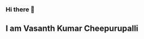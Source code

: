 ### Hi there 👋
## I am Vasanth Kumar Cheepurupalli
<!---
<style>
.row {
  display: flex;
}

.column {
  flex: 33.33%;
  padding: 5px;
}
</style>

# Florin Pop youtube project

<div class="row">
<div class ="column">

### index
<img src="images/10p/main.png" style="width:100%;">
</div>
<div class="column">

### Github Profile
<img src="images/10p/gitprofile.png" style="width:100%;" >
</div>
<div class="column">

### Movies Search

<img src="images/10p/movies.jpg" style="width:100%;" >
</div>
</div>
<br/>
<div class="row">
<div class ="column">

### Notes
<img src="images/10p/notes.png" style="width:100%;">
</div>
<div class="column">

### Quiz
<img src="images/10p/quiz.png" style="width:100%;" >
</div>
<div class="column">

### Recipe Search

<img src="images/10p/recipes.png" style="width:100%;" >
</div>
</div>
<br/>
<div class="row">
<div class ="column">

### Timer
<img src="images/10p/timer.jpg" style="width:100%;">
</div>
<div class="column">

### Todos
<img src="images/10p/todos.png" style="width:100%;" >
</div>
<div class="column">

### Heart Rain

<img src="images/heartrain.png" style="width:100%;" >
</div>
</div>
<br/>



# Flutter 
<div class="row">
<div class ="column">

### 8 ball

<img src="images/flutter/8-ball-flutter-gif.gif" style="width:100%;height:600px">
</div>
<div class="column">

### Dice demo
<img src="images/flutter/dicee-demo.gif" style="width:100%;height:600px" >
</div>
</div>



## currently working on Pomodoro App 

<img src="images/pomodoro.png">

## subscribe to my Youtube Channel

<img src="images/youtube.png">

# React apps

<div class="row">
<div class ="column">

### Flames
<img src="images/flames.png" style="width:100%;">
</div>
<div class="column">

### decide anything
<img src="images/decide1.png" style="width:100%;" >
</div>
<div class="column">

### 2

<img src="images/decide2.png" style="width:100%;" >
</div>
</div>
<br/>

--->



